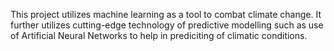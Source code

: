 This project utilizes machine learning as a tool to combat climate change. It further utilizes cutting-edge technology of predictive modelling such as use of Artificial Neural Networks to help in prediciting of climatic conditions.
